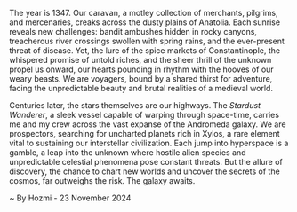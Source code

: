 
The year is 1347.  Our caravan, a motley collection of merchants, pilgrims, and mercenaries, creaks across the dusty plains of Anatolia.  Each sunrise reveals new challenges: bandit ambushes hidden in rocky canyons, treacherous river crossings swollen with spring rains, and the ever-present threat of disease.  Yet, the lure of the spice markets of Constantinople, the whispered promise of untold riches, and the sheer thrill of the unknown propel us onward, our hearts pounding in rhythm with the hooves of our weary beasts. We are voyagers, bound by a shared thirst for adventure, facing the unpredictable beauty and brutal realities of a medieval world.

Centuries later, the stars themselves are our highways.  The *Stardust Wanderer*, a sleek vessel capable of warping through space-time, carries me and my crew across the vast expanse of the Andromeda galaxy.  We are prospectors, searching for uncharted planets rich in Xylos, a rare element vital to sustaining our interstellar civilization.  Each jump into hyperspace is a gamble, a leap into the unknown where hostile alien species and unpredictable celestial phenomena pose constant threats. But the allure of discovery, the chance to chart new worlds and uncover the secrets of the cosmos, far outweighs the risk.  The galaxy awaits.

~ By Hozmi - 23 November 2024
